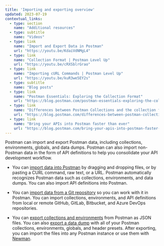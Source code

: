```yaml
---
title: 'Importing and exporting overview'
updated: 2023-07-19
contextual_links:
  - type: section
    name: "Additional resources"
  - type: subtitle
    name: "Videos"
  - type: link
    name: "Import and Export Data in Postman"
    url: "https://youtu.be/KdaiVdNMgL4"
  - type: link
    name: "Collection Format | Postman Level Up"
    url: "https://youtu.be/cRXSblrGrao"
  - type: link
    name: "Importing cURL Commands | Postman Level Up"
    url: "https://youtu.be/kuR3we5EY2s"
  - type: subtitle
    name: "Blog posts"
  - type: link
    name: "Postman Essentials: Exploring the Collection Format"
    url: "https://blog.postman.com/postman-essentials-exploring-the-collection-format/"
  - type: link
    name: "Differences between Postman Collections and the collection format"
    url: "https://blog.postman.com/differences-between-postman-collections-and-collection-format/"
  - type: link
    name: "Bring your APIs into Postman faster than ever"
    url: "https://blog.postman.com/bring-your-apis-into-postman-faster-than-ever/"
---
```


Postman can import and export Postman data, including collections, environments, globals, and data dumps. Postman can also import non-Postman data in the form of API definitions to help you consolidate your API development workflow.

* You can [import data into Postman](/docs/getting-started/importing-and-exporting/importing-data/) by dragging and dropping files, or by pasting a CURL command, raw text, or a URL. Postman automatically recognizes Postman data such as collections, environments, and data dumps. You can also import API definitions into Postman.

* You can [import data from a Git repository](/docs/getting-started/importing-and-exporting/importing-from-git/) so you can work with it in Postman. You can import collections, environments, and API definitions from local or remote GitHub, GitLab, Bitbucket, and Azure DevOps repositories.

* You can [export collections and environments](/docs/getting-started/importing-and-exporting/exporting-data/) from Postman as JSON files. You can also [export a data dump](/docs/getting-started/importing-and-exporting/exporting-data/#exporting-data-dumps) with all of your Postman collections, environments, globals, and header presets. After exporting, you can import the files into any Postman instance or use them with [Newman](/docs/collections/using-newman-cli/command-line-integration-with-newman/).
